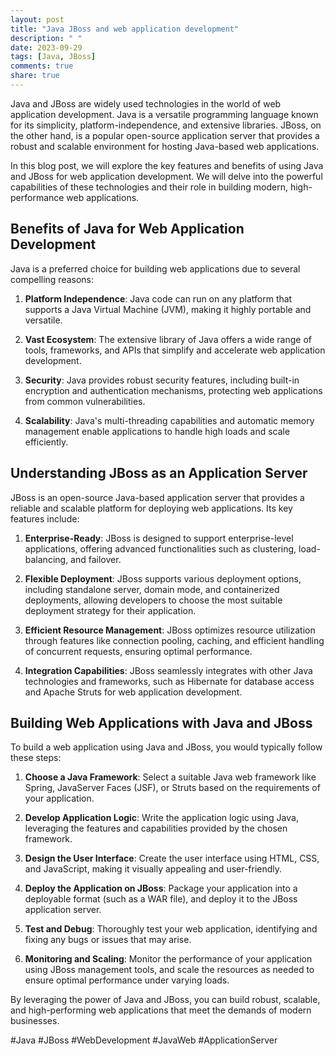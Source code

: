 ```yaml
---
layout: post
title: "Java JBoss and web application development"
description: " "
date: 2023-09-29
tags: [Java, JBoss]
comments: true
share: true
---
```


Java and JBoss are widely used technologies in the world of web application development. Java is a versatile programming language known for its simplicity, platform-independence, and extensive libraries. JBoss, on the other hand, is a popular open-source application server that provides a robust and scalable environment for hosting Java-based web applications.

In this blog post, we will explore the key features and benefits of using Java and JBoss for web application development. We will delve into the powerful capabilities of these technologies and their role in building modern, high-performance web applications.

## Benefits of Java for Web Application Development

Java is a preferred choice for building web applications due to several compelling reasons:

1. **Platform Independence**: Java code can run on any platform that supports a Java Virtual Machine (JVM), making it highly portable and versatile.

2. **Vast Ecosystem**: The extensive library of Java offers a wide range of tools, frameworks, and APIs that simplify and accelerate web application development.

3. **Security**: Java provides robust security features, including built-in encryption and authentication mechanisms, protecting web applications from common vulnerabilities.

4. **Scalability**: Java's multi-threading capabilities and automatic memory management enable applications to handle high loads and scale efficiently.

## Understanding JBoss as an Application Server

JBoss is an open-source Java-based application server that provides a reliable and scalable platform for deploying web applications. Its key features include:

1. **Enterprise-Ready**: JBoss is designed to support enterprise-level applications, offering advanced functionalities such as clustering, load-balancing, and failover.

2. **Flexible Deployment**: JBoss supports various deployment options, including standalone server, domain mode, and containerized deployments, allowing developers to choose the most suitable deployment strategy for their application.

3. **Efficient Resource Management**: JBoss optimizes resource utilization through features like connection pooling, caching, and efficient handling of concurrent requests, ensuring optimal performance.

4. **Integration Capabilities**: JBoss seamlessly integrates with other Java technologies and frameworks, such as Hibernate for database access and Apache Struts for web application development.

## Building Web Applications with Java and JBoss

To build a web application using Java and JBoss, you would typically follow these steps:

1. **Choose a Java Framework**: Select a suitable Java web framework like Spring, JavaServer Faces (JSF), or Struts based on the requirements of your application.

2. **Develop Application Logic**: Write the application logic using Java, leveraging the features and capabilities provided by the chosen framework.

3. **Design the User Interface**: Create the user interface using HTML, CSS, and JavaScript, making it visually appealing and user-friendly.

4. **Deploy the Application on JBoss**: Package your application into a deployable format (such as a WAR file), and deploy it to the JBoss application server.

5. **Test and Debug**: Thoroughly test your web application, identifying and fixing any bugs or issues that may arise.

6. **Monitoring and Scaling**: Monitor the performance of your application using JBoss management tools, and scale the resources as needed to ensure optimal performance under varying loads.

By leveraging the power of Java and JBoss, you can build robust, scalable, and high-performing web applications that meet the demands of modern businesses.

#Java #JBoss #WebDevelopment #JavaWeb #ApplicationServer